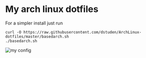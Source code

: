 # My arch linux dotfiles
For a simpler install just run
```
curl -O https://raw.githubusercontent.com/dstuden/ArchLinux-dotfiles/master/basedarch.sh
./basedarch.sh
```
![my config](https://i.imgur.com/7u3u4l9.jpg)
